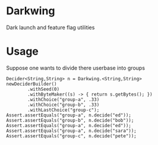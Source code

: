 Darkwing
======
Dark launch and feature flag utilities

Usage
=====

Suppose one wants to divide there userbase into groups

    Decider<String,String> n = Darkwing.<String,String> newDeciderBuilder()
            .withSeed(0)
            .withByteMaker((s) -> { return s.getBytes(); })
            .withChoice("group-a", .33)
            .withChoice("group-b", .33)
            .withLastChoice("group-c");
    Assert.assertEquals("group-a", n.decide("ed"));
    Assert.assertEquals("group-b", n.decide("bob"));
    Assert.assertEquals("group-a", n.decide("ed"));
    Assert.assertEquals("group-a", n.decide("sara"));
    Assert.assertEquals("group-c", n.decide("pete"));


